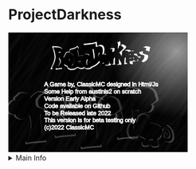 # ProjectDarkness <br/>
<!--![screenshot](screenshots/infoPAGE.png)<br/>-->
<img src = "screenshots/infoPAGE.png" width = "360" height = "240">
<details>
  <summary>Main Info</summary>
  <ul>
    <li>A game by, ClassicMC</li>
    <li>Made in Html Canvas and Js</li>
    <li>Made by, ClassicMC-Studios</li>
    <ul>
       <li>Play online at <a href = "https://projectdarkness.w3spaces.com">projectdarkness.w3spaces.com (Old version)</a> down until April 9</li>
    </ul>
  </ul>
</details>
